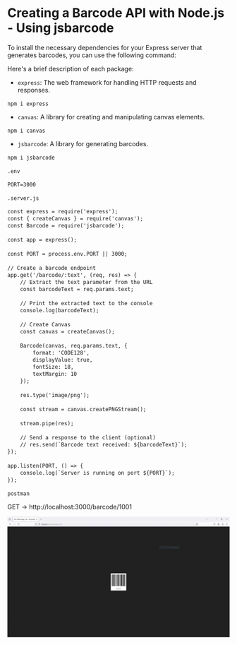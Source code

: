 # Creating a Barcode API with Node.js - Using jsbarcode
 
To install the necessary dependencies for your Express server that generates barcodes, you can use the following command:

Here's a brief description of each package:

- `express`: The web framework for handling HTTP requests and responses.

```
npm i express
```

- `canvas`: A library for creating and manipulating canvas elements.

```
npm i canvas 
```

- `jsbarcode`: A library for generating barcodes.

```
npm i jsbarcode
```

`.env`
```
PORT=3000
```

`.server.js`
```
const express = require('express');
const { createCanvas } = require('canvas');
const Barcode = require('jsbarcode');

const app = express();

const PORT = process.env.PORT || 3000;

// Create a barcode endpoint
app.get('/barcode/:text', (req, res) => {
    // Extract the text parameter from the URL
    const barcodeText = req.params.text;

    // Print the extracted text to the console
    console.log(barcodeText);

    // Create Canvas
    const canvas = createCanvas();

    Barcode(canvas, req.params.text, {
        format: 'CODE128',
        displayValue: true,
        fontSize: 18,
        textMargin: 10
    });

    res.type('image/png');

    const stream = canvas.createPNGStream();

    stream.pipe(res);

    // Send a response to the client (optional)
    // res.send(`Barcode text received: ${barcodeText}`);
});

app.listen(PORT, () => {
    console.log(`Server is running on port ${PORT}`);
});
```

`postman`

GET -> http://localhost:3000/barcode/1001

![Image](5.PNG)